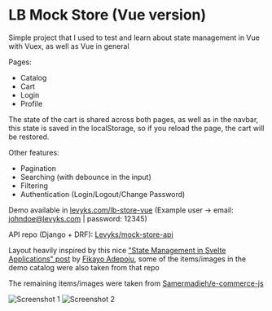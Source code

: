 # LB Mock Store (Vue version)

Simple project that I used to test and learn about state management in Vue with Vuex, as well as Vue in general

Pages:
- Catalog
- Cart
- Login
- Profile

The state of the cart is shared across both pages, as well as in the navbar, this state is saved in the localStorage, so if you reload the page, the cart will be restored.

Other features:
- Pagination
- Searching (with debounce in the input)
- Filtering
- Authentication (Login/Logout/Change Password)

Demo available in [levyks.com/lb-store-vue](https://www.levyks.com/lb-store-vue)
(Example user -> email: johndoe@levyks.com | password: 12345)

API repo (Django + DRF): [Levyks/mock-store-api](https://github.com/Levyks/mock-store-api)

Layout heavily inspired by this nice ["State Management in Svelte Applications" post](https://auth0.com/blog/state-management-in-svelte-applications/) by [Fikayo Adepoju](https://github.com/coderonfleek), some of the items/images in the demo catalog were also taken from that repo

The remaining items/images were taken from [Samermadieh/e-commerce-js](https://github.com/Samermadieh/e-commerce-js)

![Screenshot 1](https://i.imgur.com/TSTW8Ry.png)
![Screenshot 2](https://i.imgur.com/AcSXxAr.png)
